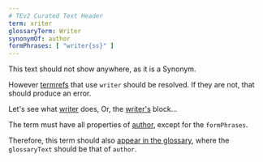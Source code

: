 ```yaml
---
# TEv2 Curated Text Header
term: xriter
glossaryTerm: Writer
synonymOf: author
formPhrases: [ "writer{ss}" ]
---
```


This text should not show anywhere, as it is a Synonym.

However [termrefs](@) that use `writer` should be resolved. If they are not, that should produce an error.

Let's see what [writer](@) does, 
Or, the [writer's](@) block...

The term must have all properties of [author](@), except for the `formPhrases`.

Therefore, this term should also [appear in the glossary](/docs/tev2-glossary#writer), where the `glossaryText` should be that of `author`.